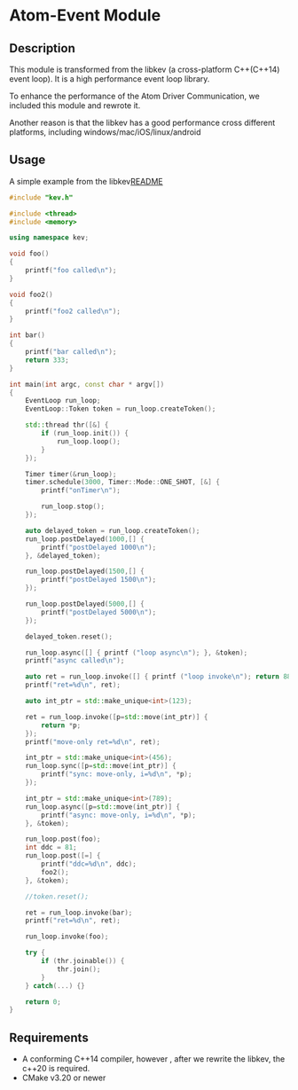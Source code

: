 # Atom-Event Module

## Description

This module is transformed from the libkev (a cross-platform C++(C++14) event loop). It is a high performance event loop library.

To enhance the performance of the Atom Driver Communication, we included this module and rewrote it.

Another reason is that the libkev has a good performance cross different platforms, including windows/mac/iOS/linux/android

## Usage

A simple example from the libkev[README](README.md)

```cpp
#include "kev.h"

#include <thread>
#include <memory>

using namespace kev;

void foo()
{
    printf("foo called\n");
}

void foo2()
{
    printf("foo2 called\n");
}

int bar()
{
    printf("bar called\n");
    return 333;
}

int main(int argc, const char * argv[])
{
    EventLoop run_loop;
    EventLoop::Token token = run_loop.createToken();

    std::thread thr([&] {
        if (run_loop.init()) {
            run_loop.loop();
        }
    });

    Timer timer(&run_loop);
    timer.schedule(3000, Timer::Mode::ONE_SHOT, [&] {
        printf("onTimer\n");

        run_loop.stop();
    });

    auto delayed_token = run_loop.createToken();
    run_loop.postDelayed(1000,[] {
        printf("postDelayed 1000\n");
    }, &delayed_token);

    run_loop.postDelayed(1500,[] {
        printf("postDelayed 1500\n");
    });

    run_loop.postDelayed(5000,[] {
        printf("postDelayed 5000\n");
    });

    delayed_token.reset();

    run_loop.async([] { printf ("loop async\n"); }, &token);
    printf("async called\n");

    auto ret = run_loop.invoke([] { printf ("loop invoke\n"); return 88; });
    printf("ret=%d\n", ret);

    auto int_ptr = std::make_unique<int>(123);

    ret = run_loop.invoke([p=std::move(int_ptr)] {
        return *p;
    });
    printf("move-only ret=%d\n", ret);

    int_ptr = std::make_unique<int>(456);
    run_loop.sync([p=std::move(int_ptr)] {
        printf("sync: move-only, i=%d\n", *p);
    });

    int_ptr = std::make_unique<int>(789);
    run_loop.async([p=std::move(int_ptr)] {
        printf("async: move-only, i=%d\n", *p);
    }, &token);

    run_loop.post(foo);
    int ddc = 81;
    run_loop.post([=] {
        printf("ddc=%d\n", ddc);
        foo2();
    }, &token);

    //token.reset();

    ret = run_loop.invoke(bar);
    printf("ret=%d\n", ret);

    run_loop.invoke(foo);

    try {
        if (thr.joinable()) {
            thr.join();
        }
    } catch(...) {}

    return 0;
}
```

## Requirements

- A conforming C++14 compiler, however , after we rewrite the libkev, the c++20 is required.
- CMake v3.20 or newer
